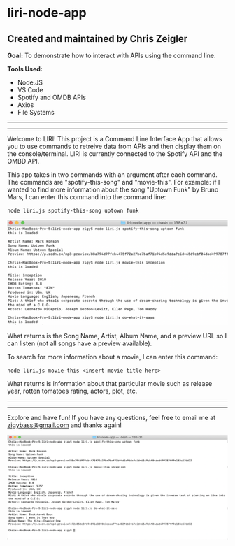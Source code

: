 # liri-node-app

## Created and maintained by Chris Zeigler

**Goal:**
To demonstrate how to interact with APIs using the command line. 

**Tools Used:**
* Node.JS
* VS Code
* Spotify and OMDB APIs
* Axios
* File Systems

-----------------------------
-----------------------------

Welcome to LIRI! This project is a Command Line Interface App that allows you to use commands to retreive data from APIs and then display them on the console/terminal. LIRI is currently connected to the Spotify API and the OMBD API. 

This app takes in two commands with an argument after each command. The commands are "spotify-this-song" and "movie-this".  For example: if I wanted to find more information about the song "Uptown Funk" by Bruno Mars, I can enter this command into the command line: 

    node liri.js spotify-this-song uptown funk 

![Terminal](example.png)

What returns is the Song Name, Artist, Album Name, and a preview URL so I can listen (not all songs have a preview available).

To search for more information about a movie, I can enter this command:

    node liri.js movie-this <insert movie title here>
  
What returns is information about that particular movie such as release year, rotten tomatoes rating, actors, plot, etc. 

-----------------------------
-----------------------------

Explore and have fun! If you have any questions, feel free to email me at zigybass@gmail.com and thanks again!

![Terminal](example2.png)
